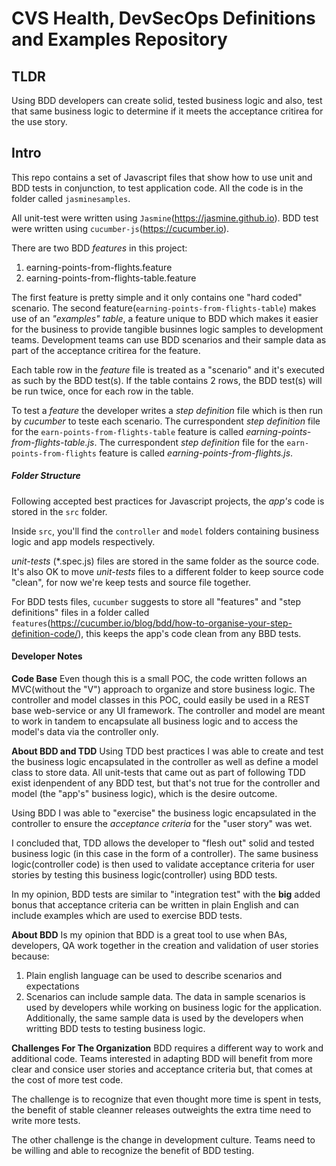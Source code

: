 # CVS Health, DevSecOps Definitions and Examples Repository

## TLDR

Using BDD developers can create solid, tested business logic and also, test that same business logic to determine if it meets the acceptance critirea for the use story.

## Intro

This repo contains a set of Javascript files that show how to use unit and BDD tests in conjunction, to test application code. All the code is in the folder called `jasminesamples`.

All unit-test were written using `Jasmine`(https://jasmine.github.io). BDD test were written using `cucumber-js`(https://cucumber.io).

There are two BDD _features_ in this project:

1. earning-points-from-flights.feature
2. earning-points-from-flights-table.feature

The first feature is pretty simple and it only contains one "hard coded" scenario. The second feature(`earning-points-from-flights-table`) makes use of an _"examples" table_, a feature unique to BDD which makes it easier for the business to provide tangible businnes logic samples to development teams. Development teams can use BDD scenarios and their sample data as part of the acceptance critirea for the feature.

Each table row in the _feature_ file is treated as a "scenario" and it's executed as such by the BDD test(s). If the table contains 2 rows, the BDD test(s) will be run twice, once for each row in the table.

To test a _feature_ the developer writes a _step definition_ file which is then run by _cucumber_ to teste each scenario. The currespondent _step definition_ file for the `earn-points-from-flights-table` feature is called _earning-points-from-flights-table.js_. The currespondent _step definition_ file for the `earn-points-from-flights` feature is called _earning-points-from-flights.js_.

##### Folder Structure

Following accepted best practices for Javascript projects, the _app's_ code is stored in the `src` folder.

Inside `src`, you'll find the `controller` and `model` folders containing business logic and app models respectively.

_unit-tests_ (\*.spec.js) files are stored in the same folder as the source code. It's also OK to move _unit-tests_ files to a different folder to keep source code "clean", for now we're keep tests and source file together.

For BDD tests files, `cucumber` suggests to store all "features" and "step definitions" files in a folder called `features`(https://cucumber.io/blog/bdd/how-to-organise-your-step-definition-code/), this keeps the app's code clean from any BBD tests.

#### Developer Notes

**Code Base**
Even though this is a small POC, the code written follows an MVC(without the "V") approach to organize and store business logic. The controller and model classes in this POC, could easily be used in a REST base web-service or any UI framework. The controller and model are meant to work in tandem to encapsulate all business logic and to access the model's data via the controller only.

**About BDD and TDD**
Using TDD best practices I was able to create and test the business logic encapsulated in the controller as well as define a model class to store data. All unit-tests that came out as part of following TDD exist idenpendent of any BDD test, but that's not true for the controller and model (the "app's" business logic), which is the desire outcome.

Using BDD I was able to "exercise" the business logic encapsulated in the controller to ensure the _acceptance criteria_ for the "user story" was wet.

I concluded that, TDD allows the developer to "flesh out" solid and tested business logic (in this case in the form of a controller). The same business logic(controller code) is then used to validate acceptance criteria for user stories by testing this business logic(controller) using BDD tests.

In my opinion, BDD tests are similar to "integration test" with the **big** added bonus that acceptance criteria can be written in plain English and can include examples which are used to exercise BDD tests.

**About BDD**
Is my opinion that BDD is a great tool to use when BAs, developers, QA work together in the creation and validation of user stories because:

1. Plain english language can be used to describe scenarios and expectations
2. Scenarios can include sample data. The data in sample scenarios is used by developers while working on business logic for the application. Additionally, the same sample data is used by the developers when writting BDD tests to testing business logic.

**Challenges For The Organization**
BDD requires a different way to work and additional code. Teams interested in adapting BDD will benefit from more clear and consice user stories and acceptance criteria but, that comes at the cost of more test code.

The challenge is to recognize that even thought more time is spent in tests, the benefit of stable cleanner releases outweights the extra time need to write more tests.

The other challenge is the change in development culture. Teams need to be willing and able to recognize the benefit of BDD testing.
